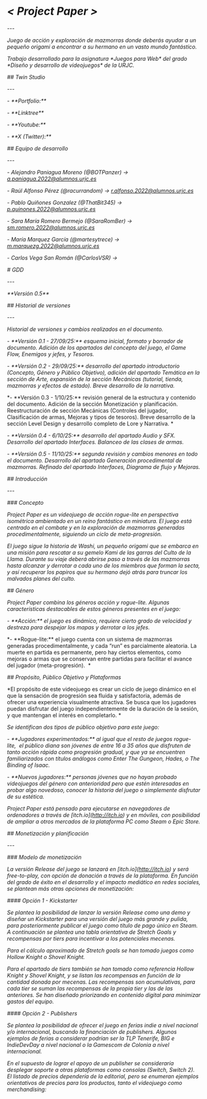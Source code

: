 # *< Project Paper >*

*---*

*Juego de acción y exploración de mazmorras donde deberás ayudar a un pequeño origami a encontrar a su hermano en un vasto mundo fantástico.* 



*Trabajo desarrollado para la asignatura \*Juegos para Web\* del grado \*Diseño y desarrollo de videojuegos\* de la URJC.*

*## Twin Studio*  

*---*

*- \*\*Portfolio:\*\**

*- \*\*Linktree\*\**

*- \*\*Youtube:\*\** 

*- \*\*X (Twitter):\*\**



*## Equipo de desarrollo*

*---*

*- Alejandro Paniagua Moreno (@BOTPanzer) -> a.paniagua.2022@alumnos.urjc.es*

*- Raúl Alfonso Pérez (@racurrandom) -> r.alfonso.2022@alumnos.urjc.es*

*- Pablo Quiñones Gonzalez (@ThatBit345) -> p.quinones.2022@alumnos.urjc.es*

*- Sara María Romero Bermejo (@SaraRomBer) -> sm.romero.2022@alumnos.urjc.es*

*-  María Marquez García (@martesytrece) -> m.marquezg.2022@alumnos.urjc.es*

*- Carlos Vega San Román (@CarlosVSR) ->* 



*# GDD*

*---*

*\*\*Versión 0.5\*\**

*## Historial de versiones*

*---*

*Historial de versiones y cambios realizados en el documento.*

*- \*\*Versión 0.1 - 27/09/25:\*\* esquema inicial, formato y borrador de documento. Adición de los apartados del concepto del juego, el Game Flow, Enemigos y jefes, y Tesoros.*

*- \*\*Versión 0.2 - 29/09/25:\*\* desarrollo del apartado introductorio (Concepto, Género y Público Objetivo), adición del apartado Temática en la sección de Arte, expansión de la sección Mecánicas (tutorial, tienda, mazmorras y efectos de estado). Breve desarrollo de la narrativa.*

*- \*\*Versión 0.3 - 1/10/25:\*\* revisión general de la estructura y contenido del documento. Adición de la sección Monetización y planificación. Reestructuración de sección Mecánicas (Controles del jugador, Clasificación de armas, Mejoras y tipos de tesoros). Breve desarrollo de la sección Level Design y desarrollo completo de Lore y Narrativa. *

*- \*\*Versión 0.4 - 6/10/25:\*\* desarrollo del apartado Audio y SFX. Desarrollo del apartado Interfaces. Balanceo de las clases de armas.*

*- \*\*Versión 0.5 - 11/10/25:\*\* segunda revisión y cambios menores en todo el documento. Desarrollo del apartado Generación procedimental de mazmorras. Refinado del apartado Interfaces, Diagrama de flujo y Mejoras.*



*## Introducción*

*---*

*### Concepto*

*Project Paper es un videojuego de acción rogue-lite en perspectiva isométrica ambientado en un reino fantástico en miniatura. El juego está centrado en el combate y en la exploración de mazmorras generadas procedimentalmente, siguiendo un ciclo de meta-progresión.*



*El juego sigue la historia de Washi, un pequeño origami que se embarca en una misión para rescatar a su gemelo Kami de las garras del Culto de la Llama. Durante su viaje deberá abrirse paso a través de las mazmorras hasta alcanzar y derrotar a cada uno de los miembros que forman la secta, y así recuperar los papiros que su hermano dejó atrás para truncar los malvados planes del culto.*



*## Género*

*Project Paper combina los géneros acción y rogue-lite. Algunas características destacables de estos géneros presentes en el juego:*

*- \*\*Acción:\*\* el juego es dinámico, requiere cierto grado de velocidad y destreza para despejar los mapas y derrotar a los jefes.*

*- \*\*Rogue-lite:\*\* el juego cuenta con un sistema de mazmorras generadas procedimentalmente, y cada “run” es parcialmente aleatoria. La muerte en partida es permanente, pero hay ciertos elementos, como mejoras o armas que se conservan entre partidas para facilitar el avance del jugador (meta-progresión).  *



*## Propósito, Público Objetivo y Plataformas*

*El propósito de este videojuego es crear un ciclo de juego dinámico en el que la sensación de progresión sea fluida y satisfactoria, además de ofrecer una experiencia visualmente atractiva. Se busca que los jugadores puedan disfrutar del juego independientemente de la duración de la sesión, y que mantengan el interés en completarlo. *



*Se identifican dos tipos de público objetivo para este juego:*

*- \*\*Jugadores experimentados:\*\* al igual que el resto de juegos rogue-lite,  el público diana son jóvenes de entre 16 a 35 años que disfruten de tanto acción rápida como progresión gradual, y que ya se encuentren familiarizados con títulos análogos como Enter The Gungeon, Hades, o The Binding of Isaac.*

*- \*\*Nuevos jugadores:\*\* personas jóvenes que no hayan probado videojuegos del género con anterioridad pero que estén interesadas en probar algo novedoso, conocer la historia del juego o simplemente disfrutar de su estética.*



*Project Paper está pensado para ejecutarse en navegadores de ordenadores a través de \[itch.io](http://itch.io) y en móviles, con posibilidad de ampliar a otros mercados de la plataforma PC como Steam o Epic Store.*

*## Monetización y planificación*

*---*

*### Modelo de monetización*

*La versión Release del juego se lanzará en \[itch.io](http://itch.io) y será free-to-play, con opción de donación a través de la plataforma. En función del grado de éxito en el desarrollo y el impacto mediático en redes sociales, se plantean más otras opciones de monetización:*

*#### Opción 1 - Kickstarter*

*Se plantea la posibilidad de lanzar la versión Release como una demo y diseñar un Kickstarter para una versión del juego más grande y pulida, para posteriormente publicar el juego como título de pago único en Steam. A continuación se plantea una tabla orientativa de Stretch Goals y recompensas por tiers para incentivar a los potenciales mecenas.*



*Para el cálculo aproximado de Stretch goals se han tomado juegos como Hollow Knight o Shovel Knight.*



*Para el apartado de tiers también se han tomado como referencia Hollow Knight y Shovel Knight, y se listan las recompensas en función de la cantidad donada por mecenas. Las recompensas son acumulativas, para cada tier se suman las recompensas de la propia tier y las de las anteriores. Se han diseñado priorizando en contenido digital para minimizar gastos del equipo.*



*#### Opción 2 - Publishers*

*Se plantea la posibilidad de ofrecer el juego en ferias indie a nivel nacional y/o internacional, buscando la financiación de publishers. Algunos ejemplos de ferias a considerar podrían ser la TLP Tenerife, BIG e IndieDevDay a nivel nacional o la Gamescom de Colonia a nivel internacional.*



*En el supuesto de lograr el apoyo de un publisher se consideraría desplegar soporte a otras plataformas como consolas (Switch, Switch 2). El listado de precios dependería de la editorial, pero se enumeran ejemplos orientativos de precios para los productos, tanto el videojuego como merchandising:*

